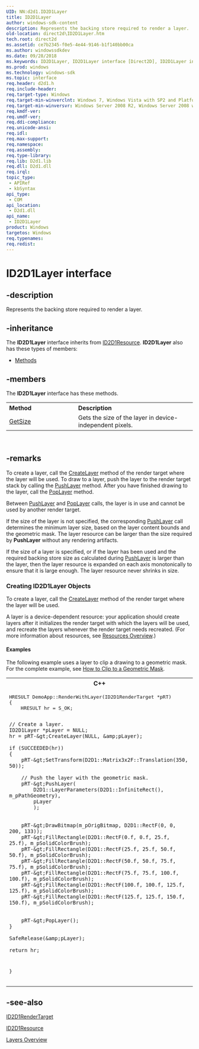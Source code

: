 ```yaml
---
UID: NN:d2d1.ID2D1Layer
title: ID2D1Layer
author: windows-sdk-content
description: Represents the backing store required to render a layer.
old-location: direct2d\ID2D1Layer.htm
tech.root: direct2d
ms.assetid: ce7b2345-f0e5-4e44-9146-b1f140bb00ca
ms.author: windowssdkdev
ms.date: 09/28/2018
ms.keywords: ID2D1Layer, ID2D1Layer interface [Direct2D], ID2D1Layer interface [Direct2D],described, d2d1/ID2D1Layer, direct2d.ID2D1Layer
ms.prod: windows
ms.technology: windows-sdk
ms.topic: interface
req.header: d2d1.h
req.include-header: 
req.target-type: Windows
req.target-min-winverclnt: Windows 7, Windows Vista with SP2 and Platform Update for Windows Vista [desktop apps \| UWP apps]
req.target-min-winversvr: Windows Server 2008 R2, Windows Server 2008 with SP2 and Platform Update for Windows Server 2008 [desktop apps \| UWP apps]
req.kmdf-ver: 
req.umdf-ver: 
req.ddi-compliance: 
req.unicode-ansi: 
req.idl: 
req.max-support: 
req.namespace: 
req.assembly: 
req.type-library: 
req.lib: D2d1.lib
req.dll: D2d1.dll
req.irql: 
topic_type:
 - APIRef
 - kbSyntax
api_type:
 - COM
api_location:
 - D2d1.dll
api_name:
 - ID2D1Layer
product: Windows
targetos: Windows
req.typenames: 
req.redist: 
---
```


# ID2D1Layer interface


## -description


Represents the backing store required to render a layer.


## -inheritance

The <b xmlns:loc="http://microsoft.com/wdcml/l10n">ID2D1Layer</b> interface inherits from <a href="https://msdn.microsoft.com/8f19e74a-f010-4082-a4da-d1dc3cfe3192">ID2D1Resource</a>. <b>ID2D1Layer</b> also has these types of members:
<ul>
<li><a href="https://docs.microsoft.com/">Methods</a></li>
</ul>

## -members

The <b>ID2D1Layer</b> interface has these methods.
<table class="members" id="memberListMethods">
<tr>
<th align="left" width="37%">Method</th>
<th align="left" width="63%">Description</th>
</tr>
<tr data="declared;">
<td align="left" width="37%">
<a href="https://msdn.microsoft.com/e9bf2990-6bd8-4247-9339-4ee652e21743">GetSize</a>
</td>
<td align="left" width="63%">
Gets the size of the layer in device-independent pixels.

</td>
</tr>
</table> 


## -remarks



To create a layer, call the <a href="https://msdn.microsoft.com/943fbff6-1ad1-4d4b-9d52-e9605691e1ad">CreateLayer</a> method of the render target where the layer will be used. To draw to a layer, push the layer to the render target stack by calling the <a href="https://msdn.microsoft.com/0fc7ac38-ff74-4f3b-9aa2-025a99e6b013">PushLayer</a> method. After you have finished drawing to the layer, call the <a href="https://msdn.microsoft.com/6ab05160-4f42-477f-a5bf-f16863b0635c">PopLayer</a> method.

Between  <a href="https://msdn.microsoft.com/905e9c76-d09e-4df8-8343-520d856ec6b8">PushLayer</a> and <a href="https://msdn.microsoft.com/6ab05160-4f42-477f-a5bf-f16863b0635c">PopLayer</a> calls, the layer is in use and cannot be used by another render target. 

If the size of the layer is not specified, the corresponding <a href="https://msdn.microsoft.com/905e9c76-d09e-4df8-8343-520d856ec6b8">PushLayer</a> call determines the minimum layer size, based on the layer content bounds and the geometric mask. The layer resource can be larger than the size required by <b>PushLayer</b> without any rendering artifacts.

If the size of a layer is specified, or if the layer has been used and the required backing store size as calculated during <a href="https://msdn.microsoft.com/905e9c76-d09e-4df8-8343-520d856ec6b8">PushLayer</a> is larger than the layer, then the layer resource is expanded on each axis monotonically to ensure that it is large enough. The layer resource never shrinks in size.

<h3><a id="Creating_ID2D1Layer_Objects"></a><a id="creating_id2d1layer_objects"></a><a id="CREATING_ID2D1LAYER_OBJECTS"></a>Creating ID2D1Layer Objects</h3>
To create a layer, call the <a href="https://msdn.microsoft.com/943fbff6-1ad1-4d4b-9d52-e9605691e1ad">CreateLayer</a> method of the render target where the layer will be used.

A layer is a device-dependent resource: your application should create layers after it initializes the render target with which the layers will be used, and recreate the layers whenever the render target needs recreated. (For more information about resources, see <a href="https://msdn.microsoft.com/afd308a7-9524-4436-9a0e-8575383d96fa">Resources Overview</a>.)


#### Examples

The following example uses a layer to clip a drawing to a geometric mask. For the complete example, see <a href="https://msdn.microsoft.com/eaeb6cfd-de62-46f1-972d-a11e0ccc11d9">How to Clip to a Geometric Mask</a>.

<div class="code"><span codelanguage="ManagedCPlusPlus"><table>
<tr>
<th>C++</th>
</tr>
<tr>
<td>
<pre>HRESULT DemoApp::RenderWithLayer(ID2D1RenderTarget *pRT)
{
    HRESULT hr = S_OK;

    // Create a layer.
    ID2D1Layer *pLayer = NULL;
    hr = pRT-&gt;CreateLayer(NULL, &amp;pLayer);

    if (SUCCEEDED(hr))
    {
        pRT-&gt;SetTransform(D2D1::Matrix3x2F::Translation(350, 50));

        // Push the layer with the geometric mask.
        pRT-&gt;PushLayer(
            D2D1::LayerParameters(D2D1::InfiniteRect(), m_pPathGeometry),
            pLayer
            );
            
  
        pRT-&gt;DrawBitmap(m_pOrigBitmap, D2D1::RectF(0, 0, 200, 133));
        pRT-&gt;FillRectangle(D2D1::RectF(0.f, 0.f, 25.f, 25.f), m_pSolidColorBrush);  
        pRT-&gt;FillRectangle(D2D1::RectF(25.f, 25.f, 50.f, 50.f), m_pSolidColorBrush);
        pRT-&gt;FillRectangle(D2D1::RectF(50.f, 50.f, 75.f, 75.f), m_pSolidColorBrush); 
        pRT-&gt;FillRectangle(D2D1::RectF(75.f, 75.f, 100.f, 100.f), m_pSolidColorBrush);    
        pRT-&gt;FillRectangle(D2D1::RectF(100.f, 100.f, 125.f, 125.f), m_pSolidColorBrush); 
        pRT-&gt;FillRectangle(D2D1::RectF(125.f, 125.f, 150.f, 150.f), m_pSolidColorBrush);    
        

        pRT-&gt;PopLayer();
    }

    SafeRelease(&amp;pLayer);

    return hr;
}
</pre>
</td>
</tr>
</table></span></div>



## -see-also




<a href="https://msdn.microsoft.com/40629be9-5840-4bde-b369-56bbfd791775">ID2D1RenderTarget</a>



<a href="https://msdn.microsoft.com/8f19e74a-f010-4082-a4da-d1dc3cfe3192">ID2D1Resource</a>



<a href="https://msdn.microsoft.com/22d161fb-8470-49cc-a523-309f90643ea9">Layers Overview</a>
 

 

